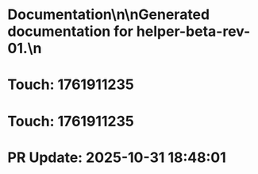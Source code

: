 # Documentation\n\nGenerated documentation for helper-beta-rev-01.\n

# Touch: 1761911235

# Touch: 1761911235

# PR Update: 2025-10-31 18:48:01
